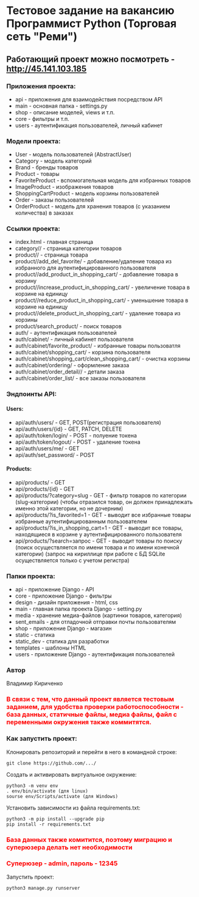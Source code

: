 # Тестовое задание на вакансию Программист Python (Торговая сеть "Реми")
## Работающий проект можно посмотреть - <http://45.141.103.185>

### Приложения проекта:
- api - приложения для взаимодействия посредством API
- main - основная папка - settings.py
- shop - описание моделей, views и т.п.
- core - фильтры и т.п.
- users - аутентификация пользователей, личный кабинет

### Модели проекта:
- User - модель пользователей (AbstractUser)
- Category - модель категорий
- Brand - бренды товаров
- Product - товары
- FavoriteProduct - вспомогательная модель для избранных товаров
- ImageProduct - изображения товаров
- ShoppingCartProduct - модель корзины пользователей 
- Order - заказы пользователей
- OrderProduct - модель для хранения товаров (с указанием количества) в заказах

### Ссылки проекта:
- index.html - главная страница
- category/<slug>/ - страница категории товаров 
- product/<id>/ - страница товара
- product/<id>/add_del_favorite/ - добавление/удаление товара из избранного для аутентифицированного пользователя
- product/<id>/add_product_in_shopping_cart/ - добавление товара в корзину
- product/<id>/increase_product_in_shopping_cart/ - увеличение товара в корзине на единицу
- product/<id>/reduce_product_in_shopping_cart/ - уменьшение товара в корзине на единицу
- product/<id>/delete_product_in_shopping_cart/ - удаление товара из корзины
- product/search_product/ - поиск товаров
- auth/ - аутентификация пользователей
- auth/cabinet/ - личный кабинет пользователя
- auth/cabinet/favorite_product/ - избранные товары пользоватля 
- auth/cabinet/shopping_cart/ - корзина пользователя 
- auth/cabinet/shopping_cart/clean_shopping_cart/ - очистка корзины
- auth/cabinet/ordering/ - оформление заказа
- auth/cabinet/order_detail/<id>/ - детали заказа
- auth/cabinet/order_list/ - все заказы пользователя

### Эндпоинты API:
#### Users:
- api/auth/users/ - GET, POST(регистрация пользователя)
- api/auth/users/{id} - GET, PATCH, DELETE
- api/auth/token/login/ - POST - полуение токена
- api/auth/token/logout/ - POST - удаление токена
- api/auth/users/me/ - GET
- api/auth/set_password/ - POST
#### Products:
- api/products/ - GET
- api/products/{id} - GET
- api/products/?category=slug - GET - фильтр товаров по категории (slug-категории) (чтобы отразился товар, он должен принадлежать именно этой категории, но не дочерним)
- api/products/?is_favorited=1 - GET - выводит все избранные товары избранные аутентифицированным пользователем 
- api/products/?is_in_shopping_cart=1 - GET - выводит все товары, находящиеся в корзине у аутентифицированного пользователя
- api/products/?search=запрос - GET - выводит товары по поиску (поиск осуществляется по имени товара и по имени конечной категории) (запрос на кириллице при работе с БД SQLite осуществляется только с учетом регистра)

### Папки проекта:
- api - приложение Django - API
- core - приложение Django - фильтры
- design - дизайн приложения - html, css
- main - главная папка проекта Django - setting.py
- media - хранение медиа-файлов (картинки товаров, категория)
- sent_emails - для отладочной отправки почты пользователям
- shop - приложение Django - магазин
- static - статика
- static_dev - статика для разработки
- templates - шаблоны HTML
- users - приложение Django - аутентификация пользователей

### Автор
Владимир Кириченко


### <span style="color:red"> В связи с тем, что данный проект является тестовым заданием, для удобства проверки работоспособности - база данных, статичные файлы, медиа файлы, файл с переменными окружения также коммитятся. </span> 

### Как запустить проект:
Клонировать репозиторий и перейти в него в командной строке:
```
git clone https://github.com/.../
```
Cоздать и активировать виртуальное окружение:
```
python3 -m venv env
. env/bin/activate (для linux)
sourse env/Scripts/activate (для Windows)
```
Установить зависимости из файла requirements.txt:
```
python3 -m pip install --upgrade pip
pip install -r requirements.txt
```
### <span style="color:red"> База данных также комитится, поэтому миграцию и суперюзера делать нет необходимости </span>
### <span style="color:red"> Суперюзер - admin, пароль - 12345 </span>

Запустить проект:
```
python3 manage.py runserver
```

